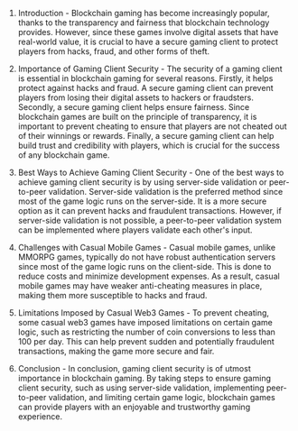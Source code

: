 1. Introduction - 
Blockchain gaming has become increasingly popular, thanks to the transparency and fairness that blockchain technology provides. However, since these games involve digital assets that have real-world value, it is crucial to have a secure gaming client to protect players from hacks, fraud, and other forms of theft.

2. Importance of Gaming Client Security -
The security of a gaming client is essential in blockchain gaming for several reasons. Firstly, it helps protect against hacks and fraud. A secure gaming client can prevent players from losing their digital assets to hackers or fraudsters. Secondly, a secure gaming client helps ensure fairness. Since blockchain games are built on the principle of transparency, it is important to prevent cheating to ensure that players are not cheated out of their winnings or rewards. Finally, a secure gaming client can help build trust and credibility with players, which is crucial for the success of any blockchain game.

3. Best Ways to Achieve Gaming Client Security -
One of the best ways to achieve gaming client security is by using server-side validation or peer-to-peer validation. Server-side validation is the preferred method since most of the game logic runs on the server-side. It is a more secure option as it can prevent hacks and fraudulent transactions. However, if server-side validation is not possible, a peer-to-peer validation system can be implemented where players validate each other's input.

4. Challenges with Casual Mobile Games -
Casual mobile games, unlike MMORPG games, typically do not have robust authentication servers since most of the game logic runs on the client-side. This is done to reduce costs and minimize development expenses. As a result, casual mobile games may have weaker anti-cheating measures in place, making them more susceptible to hacks and fraud.

5. Limitations Imposed by Casual Web3 Games -
To prevent cheating, some casual web3 games have imposed limitations on certain game logic, such as restricting the number of coin conversions to less than 100 per day. This can help prevent sudden and potentially fraudulent transactions, making the game more secure and fair.

6. Conclusion -
In conclusion, gaming client security is of utmost importance in blockchain gaming. By taking steps to ensure gaming client security, such as using server-side validation, implementing peer-to-peer validation, and limiting certain game logic, blockchain games can provide players with an enjoyable and trustworthy gaming experience.
